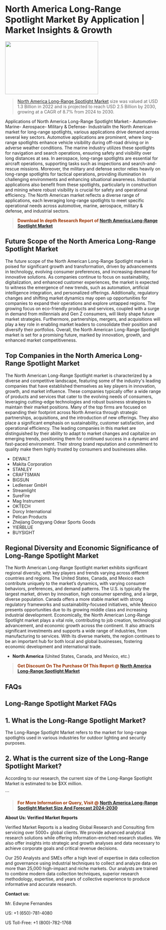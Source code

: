 <p><h1>North America Long-Range Spotlight Market By Application | Market Insights & Growth</h1><p><img class="aligncenter size-medium wp-image-105565" src="https://ffe5etoiles.com/wp-content/uploads/2025/01/MST7-300x171.png" alt="" width="300" height="171" /></p><blockquote><p><a href="https://www.verifiedmarketreports.com/download-sample/?rid=446912&utm_source=Github-NA&utm_medium=351" target="_blank">North America Long-Range Spotlight Market</a> size was valued at USD 1.3 Billion in 2022 and is projected to reach USD 2.5 Billion by 2030, growing at a CAGR of 8.7% from 2024 to 2030.</p></blockquote>Applications of North America Long-Range Spotlight Market:- Automotive- Marine- Aerospace- Military & Defense- IndustrialIn the North American market for long-range spotlights, various applications drive demand across several key sectors. Automotive applications are prominent, where long-range spotlights enhance vehicle visibility during off-road driving or in adverse weather conditions. The marine industry utilizes these spotlights for navigation and search operations, ensuring safety and visibility over long distances at sea. In aerospace, long-range spotlights are essential for aircraft operations, supporting tasks such as inspections and search-and-rescue missions. Moreover, the military and defense sector relies heavily on long-range spotlights for tactical operations, providing illumination in challenging environments and enhancing situational awareness. Industrial applications also benefit from these spotlights, particularly in construction and mining where robust visibility is crucial for safety and operational efficiency. The North American market reflects a diverse range of applications, each leveraging long-range spotlights to meet specific operational needs across automotive, marine, aerospace, military & defense, and industrial sectors.</p><blockquote><p><span style="color: #993300;"><strong>Download In depth Research Report of <a href="https://www.verifiedmarketreports.com/download-sample/?rid=446912&utm_source=Github-NA&utm_medium=351">North America Long-Range Spotlight Market</a></strong></span></p></blockquote><h2>Future Scope of the North America Long-Range Spotlight Market</h2><p>The future scope of the North American Long-Range Spotlight market is poised for significant growth and transformation, driven by advancements in technology, evolving consumer preferences, and increasing demand for innovative solutions. As companies continue to focus on sustainability, digitalization, and enhanced customer experiences, the market is expected to witness the emergence of new trends, such as automation, artificial intelligence integration, and personalized offerings. Additionally, regulatory changes and shifting market dynamics may open up opportunities for companies to expand their operations and explore untapped regions. The growing focus on eco-friendly products and services, coupled with a surge in demand from millennials and Gen Z consumers, will likely shape future market strategies. Furthermore, partnerships, mergers, and acquisitions will play a key role in enabling market leaders to consolidate their position and diversify their portfolios. Overall, the North American Long-Range Spotlight market is set for a promising future, marked by innovation, growth, and enhanced market competitiveness.</p><h2>Top Companies in the North America Long-Range Spotlight Market</h2><p>The North American Long-Range Spotlight market is characterized by a diverse and competitive landscape, featuring some of the industry's leading companies that have established themselves as key players in innovation, growth, and market influence. These companies typically offer a wide range of products and services that cater to the evolving needs of consumers, leveraging cutting-edge technologies and robust business strategies to maintain their market positions. Many of the top firms are focused on expanding their footprint across North America through strategic partnerships, acquisitions, and the introduction of new offerings. They also place a significant emphasis on sustainability, customer satisfaction, and operational efficiency. The leading companies in this market are distinguished by their ability to adapt to market changes and capitalize on emerging trends, positioning them for continued success in a dynamic and fast-paced environment. Their strong brand reputation and commitment to quality make them highly trusted by consumers and businesses alike.</p><p><ul><li>DEWALT </li><li> Makita Corporation </li><li> STANLEY </li><li> CRAFTSMAN </li><li> BIGSUN </li><li> Ledlenser GmbH </li><li> Streamlight </li><li> SureFire </li><li> Mag Instrument </li><li> OKTECH </li><li> Dorcy International </li><li> Pelican Products </li><li> Zhejiang Dongyang Odear Sports Goods </li><li> YIERBLUE </li><li> BUYSIGHT</li></ul></p><h2>Regional Diversity and Economic Significance of Long-Range Spotlight Market</h2><p>The North American Long-Range Spotlight market exhibits significant regional diversity, with key players and trends varying across different countries and regions. The United States, Canada, and Mexico each contribute uniquely to the market’s dynamics, with varying consumer behaviors, preferences, and demand patterns. The U.S. is typically the largest market, driven by innovation, high consumer spending, and a large, diverse population. Canada offers a more stable market with strong regulatory frameworks and sustainability-focused initiatives, while Mexico presents opportunities due to its growing middle class and increasing industrial development. Economically, the North American Long-Range Spotlight market plays a vital role, contributing to job creation, technological advancement, and economic growth across the continent. It also attracts significant investments and supports a wide range of industries, from manufacturing to services. With its diverse markets, the region continues to be an important hub for both local and global businesses, fostering economic development and international trade.</p><ul> <li><strong>North America</strong> (United States, Canada, and Mexico, etc.)</li></ul><blockquote><p><span style="color: #993300;"><strong>Get Discount On The Purchase Of This Report @ <a href="https://www.verifiedmarketreports.com/ask-for-discount/?rid=446912&utm_source=Github-NA&utm_medium=351">North America Long-Range Spotlight Market</a></strong></span></p></blockquote><h2>FAQs</h2><p> <h2>Long-Range Spotlight Market FAQs</h1> <h2>1. What is the Long-Range Spotlight Market?</div><div></h2> <p>The Long-Range Spotlight Market refers to the market for long-range spotlights used in various industries for outdoor lighting and security purposes.</p> <h2>2. What is the current size of the Long-Range Spotlight Market?</div><div></h2> <p>According to our research, the current size of the Long-Range Spotlight Market is estimated to be $XX million.</p> <!-- More FAQs and answers go here --></body></html>```</p><blockquote><p><span style="color: #993300;"><strong>For More Information or Query, Visit @ <a href="https://www.verifiedmarketreports.com/product/long-range-spotlight-market/">North America Long-Range Spotlight Market Size And Forecast 2024-2030</a></strong></span></p></blockquote><p><strong>About Us: Verified Market Reports</strong></p><p>Verified Market Reports is a leading Global Research and Consulting firm servicing over 5000+ global clients. We provide advanced analytical research solutions while offering information-enriched research studies. We also offer insights into strategic and growth analyses and data necessary to achieve corporate goals and critical revenue decisions.</p><p>Our 250 Analysts and SMEs offer a high level of expertise in data collection and governance using industrial techniques to collect and analyze data on more than 25,000 high-impact and niche markets. Our analysts are trained to combine modern data collection techniques, superior research methodology, expertise, and years of collective experience to produce informative and accurate research.</p><p><strong>Contact us:</strong></p><p>Mr. Edwyne Fernandes</p><p>US: +1 (650)-781-4080</p><p>US Toll-Free: +1 (800)-782-1768</p>
